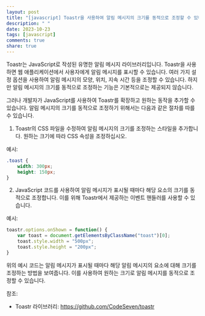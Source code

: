 ```yaml
---
layout: post
title: "[javascript] Toastr을 사용하여 알림 메시지의 크기를 동적으로 조정할 수 있나요?"
description: " "
date: 2023-10-23
tags: [javascript]
comments: true
share: true
---
```


Toastr는 JavaScript로 작성된 유명한 알림 메시지 라이브러리입니다. Toastr을 사용하면 웹 애플리케이션에서 사용자에게 알림 메시지를 표시할 수 있습니다. 여러 가지 설정 옵션을 사용하여 알림 메시지의 모양, 위치, 지속 시간 등을 조정할 수 있습니다. 하지만 알림 메시지의 크기를 동적으로 조정하는 기능은 기본적으로는 제공되지 않습니다.

그러나 개발자가 JavaScript를 사용하여 Toastr를 확장하고 원하는 동작을 추가할 수 있습니다. 알림 메시지의 크기를 동적으로 조정하기 위해서는 다음과 같은 절차를 따를 수 있습니다.

1. Toastr의 CSS 파일을 수정하여 알림 메시지의 크기를 조정하는 스타일을 추가합니다. 원하는 크기에 따라 CSS 속성을 조정하십시오. 

예시:
```css
.toast {
    width: 300px;
    height: 150px;
}
```

2. JavaScript 코드를 사용하여 알림 메시지가 표시될 때마다 해당 요소의 크기를 동적으로 조정합니다. 이를 위해 Toastr에서 제공하는 이벤트 핸들러를 사용할 수 있습니다.

예시:
```javascript
toastr.options.onShown = function() {
    var toast = document.getElementsByClassName("toast")[0];
    toast.style.width = "500px";
    toast.style.height = "200px";
}
```

위의 예시 코드는 알림 메시지가 표시될 때마다 해당 알림 메시지의 요소에 대해 크기를 조정하는 방법을 보여줍니다. 이를 사용하여 원하는 크기로 알림 메시지를 동적으로 조정할 수 있습니다.

참조:  
- Toastr 라이브러리: https://github.com/CodeSeven/toastr